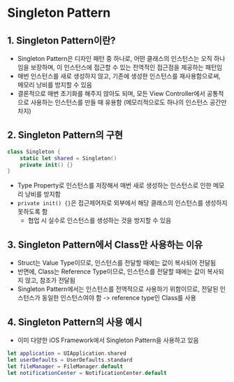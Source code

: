 # Singleton Pattern

## 1. Singleton Pattern이란?

* Singleton Pattern은 디자인 패턴 중 하나로, 어떤 클래스의 인스턴스는 오직 하나임을 보장하며, 이 인스턴스에 접근할 수 있는 전역적인 접근점을 제공하는 패턴임
* 매번 인스턴스를 새로 생성하지 않고, 기존에 생성한 인스턴스를 재사용함으로써, 메모리 낭비를 방지할 수 있음
* 결론적으로 매번 초기화를 해주지 않아도 되며, 모든 View Controller에서 공통적으로 사용하는 인스턴스를 만들 때 유용함 (메모리적으로도 하나의 인스턴스 공간만 차지)

## 2. Singleton Pattern의 구현

```swift
class Singleton {
    static let shared = Singleton()
    private init() {}
}
```
* Type Property로 인스턴스를 저장해서 매번 새로 생성하는 인스턴스로 인한 메모리 낭비를 방지함
* `private init() {}`은 접근제어자로 외부에서 해당 클래스의 인스턴스를 생성하지 못하도록 함
  * 협업 시 실수로 인스턴스를 생성하는 것을 방지할 수 있음

## 3. Singleton Pattern에서 Class만 사용하는 이유

 * Struct는 Value Type이므로, 인스턴스를 전달할 때에는 값이 복사되어 전달됨
 * 반면에, Class는 Reference Type이므로, 인스턴스를 전달할 때에는 값이 복사되지 않고, 참조가 전달됨
 * Singleton Pattern에서는 인스턴스를 전역적으로 사용하기 위함이므로, 전달된 인스턴스가 동일한 인스턴스여야 함 -> reference type인 Class를 사용

## 4. Singleton Pattern의 사용 예시

* 이미 다양한 iOS Framework에서 Singleton Pattern을 사용하고 있음 

```swift
let application = UIApplication.shared
let userDefaults = UserDefaults.standard
let fileManager = FileManager.default
let notificationCenter = NotificationCenter.default
```